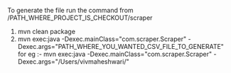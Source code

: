 To generate the file run the command from /PATH_WHERE_PROJECT_IS_CHECKOUT/scraper
1. mvn clean package
2. mvn exec:java -Dexec.mainClass="com.scraper.Scraper" -Dexec.args="PATH_WHERE_YOU_WANTED_CSV_FILE_TO_GENERATE"
for eg :- mvn exec:java -Dexec.mainClass="com.scraper.Scraper" -Dexec.args="/Users/vivmaheshwari/"